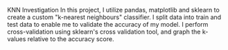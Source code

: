 KNN Investigation
In this project, I utilize pandas, matplotlib and sklearn to create a custom "k-nearest neighbours" classifier.
I split data into train and test data to enable me to validate the accuracy of my model.
I perform cross-validation using sklearn's cross validation tool, and graph the k-values relative to the accuracy score.
